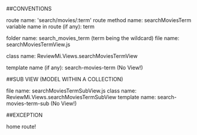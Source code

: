 ##CONVENTIONS

route name: 'search/movies/:term'
route method name: searchMoviesTerm
variable name in route (if any): term

folder name: search_movies_term (term being the wildcard)
file name: searchMoviesTermView.js

class name: ReviewMi.Views.searchMoviesTermView

template name (if any): search-movies-term (No View!)

##SUB VIEW (MODEL WITHIN A COLLECTION)

file name: searchMoviesTermSubView.js
class name: ReviewMi.Views.searchMoviesTermSubView
template name: search-movies-term-sub (No View!)

##EXCEPTION

home route!